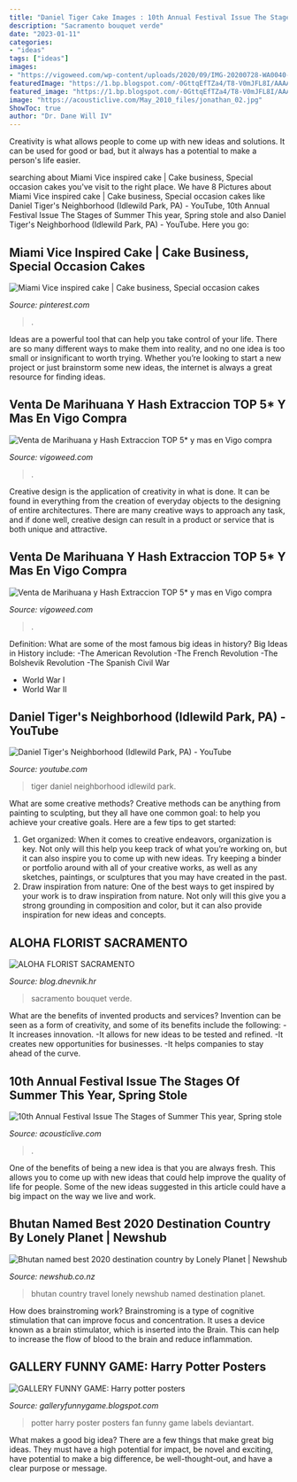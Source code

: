 ```yaml
---
title: "Daniel Tiger Cake Images : 10th Annual Festival Issue The Stages Of Summer This Year, Spring Stole"
description: "Sacramento bouquet verde"
date: "2023-01-11"
categories:
- "ideas"
tags: ["ideas"]
images:
- "https://vigoweed.com/wp-content/uploads/2020/09/IMG-20200728-WA0040-768x1024.jpg"
featuredImage: "https://1.bp.blogspot.com/-0GttqEfTZa4/T8-V0mJFL8I/AAAAAAAAOyg/Sq2gkwCiijE/s1600/Harry+potter+posters+gallery++(7).jpg"
featured_image: "https://1.bp.blogspot.com/-0GttqEfTZa4/T8-V0mJFL8I/AAAAAAAAOyg/Sq2gkwCiijE/s1600/Harry+potter+posters+gallery++(7).jpg"
image: "https://acousticlive.com/May_2010_files/jonathan_02.jpg"
ShowToc: true
author: "Dr. Dane Will IV"
---
```



Creativity is what allows people to come up with new ideas and solutions. It can be used for good or bad, but it always has a potential to make a person's life easier.

	

		
searching about Miami Vice inspired cake | Cake business, Special occasion cakes you've visit to the right place. We have 8 Pictures about Miami Vice inspired cake | Cake business, Special occasion cakes like Daniel Tiger&#039;s Neighborhood (Idlewild Park, PA) - YouTube, 10th Annual Festival Issue The Stages of Summer This year, Spring stole and also Daniel Tiger&#039;s Neighborhood (Idlewild Park, PA) - YouTube. Here you go:
		
    
## Miami Vice Inspired Cake | Cake Business, Special Occasion Cakes

<img loading=lazy src="https://i.pinimg.com/736x/34/58/59/34585911e135da5e26a1a7e2cdc435c2.jpg" onerror="this.onerror=null;this.src='https://tse4.mm.bing.net/th?id=OIP.pA14x_HNgfB9m2phXWsTPAHaLG&amp;pid=15.1';" alt="Miami Vice inspired cake | Cake business, Special occasion cakes">

_Source: pinterest.com_

>. 

	

Ideas are a powerful tool that can help you take control of your life. There are so many different ways to make them into reality, and no one idea is too small or insignificant to worth trying. Whether you’re looking to start a new project or just brainstorm some new ideas, the internet is always a great resource for finding ideas.

    
## Venta De Marihuana Y Hash Extraccion TOP 5* Y Mas En Vigo Compra

<img loading=lazy src="https://vigoweed.com/wp-content/uploads/2020/09/IMG-20200728-WA0040.jpg" onerror="this.onerror=null;this.src='https://tse2.mm.bing.net/th?id=OIP.pECiQiyUp9lH-A2BKW5X7QHaJ4&amp;pid=15.1';" alt="Venta de Marihuana y Hash Extraccion TOP 5* y mas en Vigo compra">

_Source: vigoweed.com_

>. 

	

Creative design is the application of creativity in what is done. It can be found in everything from the creation of everyday objects to the designing of entire architectures. There are many creative ways to approach any task, and if done well, creative design can result in a product or service that is both unique and attractive.

    
## Venta De Marihuana Y Hash Extraccion TOP 5* Y Mas En Vigo Compra

<img loading=lazy src="https://vigoweed.com/wp-content/uploads/2020/09/IMG-20200728-WA0040-768x1024.jpg" onerror="this.onerror=null;this.src='https://tse3.mm.bing.net/th?id=OIP.8q9LX4UQxnUPk7Gdj6gLkQHaJ4&amp;pid=15.1';" alt="Venta de Marihuana y Hash Extraccion TOP 5* y mas en Vigo compra">

_Source: vigoweed.com_

>. 

	

Definition: What are some of the most famous big ideas in history?
Big Ideas in History include: 
-The American Revolution 
-The French Revolution 
-The Bolshevik Revolution 
-The Spanish Civil War 
- World War I 
- World War II

    
## Daniel Tiger&#039;s Neighborhood (Idlewild Park, PA) - YouTube

<img loading=lazy src="https://i.ytimg.com/vi/bP5FlFvmbdM/maxresdefault.jpg" onerror="this.onerror=null;this.src='https://tse1.mm.bing.net/th?id=OIP.xoty_l8YRIsWSO2X5sQDwwHaEK&amp;pid=15.1';" alt="Daniel Tiger&#039;s Neighborhood (Idlewild Park, PA) - YouTube">

_Source: youtube.com_

>tiger daniel neighborhood idlewild park. 

	

What are some creative methods?
Creative methods can be anything from painting to sculpting, but they all have one common goal: to help you achieve your creative goals. Here are a few tips to get started: 
1. Get organized: When it comes to creative endeavors, organization is key. Not only will this help you keep track of what you’re working on, but it can also inspire you to come up with new ideas. Try keeping a binder or portfolio around with all of your creative works, as well as any sketches, paintings, or sculptures that you may have created in the past. 
2. Draw inspiration from nature: One of the best ways to get inspired by your work is to draw inspiration from nature. Not only will this give you a strong grounding in composition and color, but it can also provide inspiration for new ideas and concepts.

    
## ALOHA FLORIST SACRAMENTO

<img loading=lazy src="http://bit.ly/pAl5SM" onerror="this.onerror=null;this.src='https://tse3.mm.bing.net/th?id=OIP.lycazRfQW6FxEP2T95zNpQHaE8&amp;pid=15.1';" alt="ALOHA FLORIST SACRAMENTO">

_Source: blog.dnevnik.hr_

>sacramento bouquet verde. 

	

What are the benefits of invented products and services?
Invention can be seen as a form of creativity, and some of its benefits include the following: 
-It increases innovation. 
-It allows for new ideas to be tested and refined. 
-It creates new opportunities for businesses. 
-It helps companies to stay ahead of the curve.

    
## 10th Annual Festival Issue The Stages Of Summer This Year, Spring Stole

<img loading=lazy src="https://acousticlive.com/May_2010_files/jonathan_02.jpg" onerror="this.onerror=null;this.src='https://tse3.mm.bing.net/th?id=OIP.oBszIDlW7sn7YhJblcK7mwAAAA&amp;pid=15.1';" alt="10th Annual Festival Issue The Stages of Summer This year, Spring stole">

_Source: acousticlive.com_

>. 

	

One of the benefits of being a new idea is that you are always fresh. This allows you to come up with new ideas that could help improve the quality of life for people. Some of the new ideas suggested in this article could have a big impact on the way we live and work.

    
## Bhutan Named Best 2020 Destination Country By Lonely Planet | Newshub

<img loading=lazy src="https://www.newshub.co.nz/home/travel/2019/10/bhutan-named-best-2020-destination-country-by-lonely-planet/_jcr_content/par/image.dynimg.1280.q75.jpg/v1571711967904/GETTY_bhutan-travel-buddhist-monastary_221019_1120.jpg" onerror="this.onerror=null;this.src='https://tse1.mm.bing.net/th?id=OIP.XVPU-BcvheJC30fd0UiAZwHaEO&amp;pid=15.1';" alt="Bhutan named best 2020 destination country by Lonely Planet | Newshub">

_Source: newshub.co.nz_

>bhutan country travel lonely newshub named destination planet. 

	

How does brainstroming work?
Brainstroming is a type of cognitive stimulation that can improve focus and concentration. It uses a device known as a brain stimulator, which is inserted into the Brain. This can help to increase the flow of blood to the brain and reduce inflammation.

    
## GALLERY FUNNY GAME: Harry Potter Posters

<img loading=lazy src="https://1.bp.blogspot.com/-0GttqEfTZa4/T8-V0mJFL8I/AAAAAAAAOyg/Sq2gkwCiijE/s1600/Harry+potter+posters+gallery++(7).jpg" onerror="this.onerror=null;this.src='https://tse4.mm.bing.net/th?id=OIP.B67X_Jqvu10-aCg6VO_0xwHaLJ&amp;pid=15.1';" alt="GALLERY FUNNY GAME: Harry potter posters">

_Source: galleryfunnygame.blogspot.com_

>potter harry poster posters fan funny game labels deviantart. 

	

What makes a good big idea?
There are a few things that make great big ideas. They must have a high potential for impact, be novel and exciting, have potential to make a big difference, be well-thought-out, and have a clear purpose or message.

